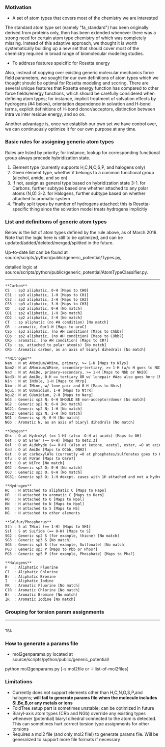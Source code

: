 ### Motivation
* A set of atom types that covers most of the chemistry we are interested

The standard atom type set (namely "fa_standard") has been originally derived from proteins only, then has been extended whenever there was a strong need for certain atom type chemistry of which was completely missing. Instead of this adaptive approach, we thought it is worth systematically building up a new set that should cover most of the chemistry required in broad range of biomolecular modeling studies.

* To address features speicific for Rosetta energy

Also, instead of copying over existing generic molecular mechanics force field parameters, we sought for our own definitions of atom types which we thought should be optimal for Rosetta modeling and scoring. There are several unique features that Rosetta energy function has compared to other force fields/energy functions, which should be carefully considered when defining atom types; for instance, implicit treatment of solvation effects by hydrogens (#4 below), orientation dependence in solvation and H-bond terms, explicit definitions of H-bond donor/acceptors, distinction between intra vs inter residue energy, and so on. 

Another advantage is, once we establish our own set we have control over, we can continuously optimize it for our own purpose at any time.

### Basic rules for assigning generic atom types
Rules are listed by priority; for instance, lookup for corresponding functional group always precede hybridization state. 

1. Element type (currently supports H,C,N,O,S,P, and halogens only)
2. Given element type, whether it belongs to a common functional group (alcohol, amide, and so on)
3. If not, assign as general type based on hybridization state
3-1. for Carbons, further subtype based one whether attached to any polar atoms (N,O)
3-2. for Halogens, further subtype based on whether attached to aromatic system
4. Finally split types by number of hydrogens attached; this is Rosetta-specific thing since the solvation model treats hydrogens implicitly

### List and definitions of generic atom types
Below is the list of atom types defined by the rule above, as of March 2018. Note that the logic here is still to be optimized, and can be updated/added/deleted/merged/splitted in the future.

Up-to-date list can be found at source/scripts/python/public/generic_potential/Types.py,

detailed logic at source/scripts/python/public/generic_potential/AtomTypeClassifier.py.

-------------------------------------

```html
**Carbon**
CS  : sp3 aliphatic, 0-H [Maps to CH0] 
CS1 : sp3 aliphatic, 1-H [Maps to CH1]
CS2 : sp3 aliphatic, 2-H [Maps to CH2]
CS3 : sp3 aliphatic, 3-H [Maps to CH3]
CD  : sp2 aliphatic, 0-H [No match]
CD1 : sp2 aliphatic, 1-H [No match]
CD2 : sp2 aliphatic, 2-H [No match]
CT  : sp aliphatic (no #H condition) [No match]
CR  : aromatic, 0or1-H [Maps to aroC]
CSp : sp3 aliphatic, (no #H condition) [Maps to CAbb?] 
CDp : sp2 aliphatic, (no #H condition) [Maps to CObb?] 
CRp : aromatic, (no #H condition) [Maps to CR?] 
CTp : sp, attached to polar atom(s) [No match] 
CRb : Aromatic carbon, as an axis of biaryl dihedrals [No match] 

**Nitrogen**
Nam : N at AMonium/AMine, primary, >= 1-H [Maps to Nlys] 
Nam2: N at AMonium/AMine, secondary~tertiary, >= 1-H (w/o H goes to NG3) [No match] 
Nad : N at AmiDe, primary~secondary, >= 1-H [Maps to Nbb or NH2O] 
Nad3: N at AmiDe, 0-H == tertiary OR w/ lonepair #Azo also goes here [Maps to Npro] 
Nin : N at INdole, 1-H [Maps to Ntrp] 
Nim : N at IMine, w/ lone pair and 0-H [Maps to Nhis]
Ngu1: N at GUanidium, 1-H [Maps to NtrR]
Ngu2: N at GUanidium, 2-H [Maps to Narg]
NG3 : Generic sp3 N; 0-H SHOULD BE non-acceptor/donor [No match]
NG2 : Generic sp2 N; 0-H [No match]
NG21: Generic sp2 N; 1-H [No match]
NG22: Generic sp2 N; 2-H [No match]
NG1 : Generic sp N; 0-H [No match]
NGb : Aromatic N, as an axis of biaryl dihedrals [No match]

**Oxygen**
Ohx : O at HydroXyl (== 1-H) (also -O-H at acids) [Maps to OH]
Oet : O at ETher (== 0-H) [Maps to Oet2,3]
Oal : O at ALdehyde (== 0-H) (also at ketone, acetyl, ester, =O at acids) [No match]
Oad : O at AmiDe [Maps to OCbb, ONH2]
Oat : O at carboxylATe (currently =O at phosphates/sulfonates goes to Oal)
Ofu : O at FUran [Maps to Oaro?]
Ont : O at NiTro [No match]
OG2 : Generic sp2 O; 0-H [No match]
OG3 : Generic sp3 O; 0-H [No match]
OG31: Generic sp3 O; 1-H #excpt. cases with 1H attached and not a hydroxyl [No match]

**Hydrogen**
HC  : H attached to aliphatic C [Maps to Hapo]
HR  : H attached to aromatic C [Maps to Haro]
HO  : H attached to O [Maps to Hpol]
HN  : H attached to N [Maps to Hpol]
HS  : H attached to S [Maps to HS]
HG  : H attached to other elements

**Sulfur/Phosphorus**
Sth : S at THiol (== 1-H) [Maps to SH1]
Ssl : S at SuLfide (== 0-H) [Maps to S]
SG2 : Generic sp2 S (for example, thione) [No match]
SG3 : Generic sp3 S [No match]
SG5 : Generic sp5 S (for example, Sulfonate) [No match]
PG3 : Generic sp3 P [Maps to Pbb or Phos?]
PG5 : Generic sp5 P (for example, Phosphate) [Maps to Pha?]

**Halogens**
F   : Aliphatic Fluorine
Cl  : Aliphatic Chlorine
Br  : Aliphatic Bromine
I   : Aliphatic Iodine
FR  : Aromatic Fluorine [No match]
ClR : Aromatic Chlorine [No match]
Br  : Aromatic Bromine [No match]
IR  : Aromatic Iodine [No match]

```

### Grouping for torsion param assignments
-------------------------------------

```html

TBA

```

### How to generate a params file
* mol2genparams.py
located at source/scripts/python/public/generic_potential/

python mol2genparams.py [-s mol2file or -l list-of-mol2files]

### Limitations
- Currently does not support elements other than H,C,N,O,S,P,and halogens; **will fail to generate params file when the molecule includes Si,Be,B,or any metals or ions**
- FoldTree setup part is sometimes unstable; can be optimized in future
- Biaryl-axis atom types (CRb and NGb) override any existing types whenever (potential) biaryl dihedral connected to the atom is detected. This can sometimes hurt correct torsion type assignments for other torsions
- Requires a mol2 file (and only mol2 file!) to generate params file. Will be generalized to support more file formats if necessary

